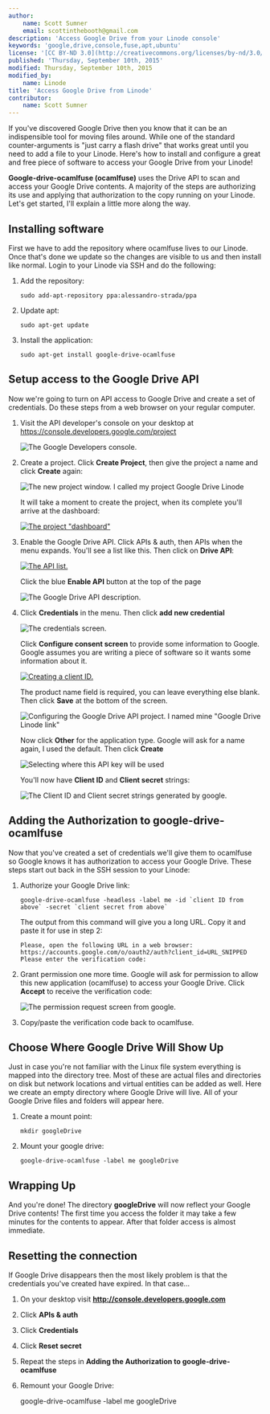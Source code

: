 ```yaml
---
author:
    name: Scott Sumner
    email: scottinthebooth@gmail.com
description: 'Access Google Drive from your Linode console'
keywords: 'google,drive,console,fuse,apt,ubuntu'
license: '[CC BY-ND 3.0](http://creativecommons.org/licenses/by-nd/3.0/us/)'
published: 'Thursday, September 10th, 2015'
modified: Thursday, September 10th, 2015
modified_by:
    name: Linode
title: 'Access Google Drive from Linode'
contributor:
    name: Scott Sumner
---
```


If you've discovered Google Drive then you know that it can be an indispensible tool for moving files around.  While one of the standard counter-arguments is "just carry a flash drive" that works great until you need to add a file to your Linode.  Here's how to install and configure a great and free piece of software to access your Google Drive from your Linode!

**Google-drive-ocamlfuse (ocamlfuse)** uses the Drive API to scan and access your Google Drive contents.  A majority of the steps are authorizing its use and applying that authorization to the copy running on your Linode.  Let's get started, I'll explain a little more along the way.

## Installing software

First we have to add the repository where ocamlfuse lives to our Linode.  Once that's done we update so the changes are visible to us and then install like normal.  Login to your Linode via SSH and do the following:

1.  Add the repository:

        sudo add-apt-repository ppa:alessandro-strada/ppa

2.  Update apt:

        sudo apt-get update

3.  Install the application:

        sudo apt-get install google-drive-ocamlfuse


## Setup access to the Google Drive API

Now we're going to turn on API access to Google Drive and create a set of credentials.  Do these steps from a web browser on your regular computer.

1.  Visit the API developer's console on your desktop at https://console.developers.google.com/project

    ![The Google Developers console.](/docs/assets/drive_console.png)

2.  Create a project. Click **Create Project**, then give the project a name and click **Create** again:

    ![The new project window.  I called my project Google Drive Linode](/docs/assets/API_console_new_project.png)

    It will take a moment to create the project, when its complete you'll arrive at the dashboard:

    [![The project "dashboard"](/docs/assets/API-dashboard-small.png)](/docs/assets/API_dashboard.png)

3.  Enable the Google Drive API. Click APIs & auth, then APIs when the menu expands.  You'll see a list like this.  Then click on **Drive API**:

    [![The API list.](/docs/assets/google_API_screen-small.png)](/docs/assets/google_API_screen.png)

    Click the blue **Enable API** button at the top of the page

    ![The Google Drive API description.](/docs/assets/drive_enable_API.png)

4.  Click **Credentials** in the menu.  Then click **add new credential**

    ![The credentials screen.](/docs/assets/new_oauth2.jpg)

    Click **Configure consent screen** to provide some information to Google.  Google assumes you are writing a piece of software so it wants some information about it.

    [![Creating a client ID.](/docs/assets/new_configure_screen_small.jpg)](/docs/assets/new_configure_screen.jpg)

    The product name field is required, you can leave everything else blank.  Then click **Save** at the bottom of the screen.

    ![Configuring the Google Drive API project.  I named mine "Google Drive Linode link"](/docs/assets/new_product_name.jpg)

    Now click **Other** for the application type.  Google will ask for a name again, I used the default.  Then click **Create**

    ![Selecting where this API key will be used](/docs/assets/new_other_application.jpg)

    You'll now have **Client ID** and **Client secret** strings:

    ![The Client ID and Client secret strings generated by google.](/docs/assets/new_credentials.jpg)

## Adding the Authorization to google-drive-ocamlfuse

Now that you've created a set of credentials we'll give them to ocamlfuse so Google knows it has authorization to access your Google Drive.  These steps start out back in the SSH session to your Linode:

1.  Authorize your Google Drive link:

        google-drive-ocamlfuse -headless -label me -id `client ID from above` -secret `client secret from above`

    The output from this command will give you a long URL.  Copy it and paste it for use in step 2:
    
        Please, open the following URL in a web browser: https://accounts.google.com/o/oauth2/auth?client_id=URL_SNIPPED
        Please enter the verification code:

2.  Grant permission one more time. Google will ask for permission to allow this new application (ocamlfuse) to access your Google Drive.  Click **Accept** to receive the verification code:

    ![The permission request screen from google.](/docs/assets/google_authorization.png)

3.  Copy/paste the verification code back to ocamlfuse.


## Choose Where Google Drive Will Show Up

Just in case you're not familiar with the Linux file system everything is mapped into the directory tree.  Most of these are actual files and directories on disk but network locations and virtual entities can be added as well.  Here we create an empty directory where Google Drive will live.  All of your Google Drive files and folders will appear here.

1.  Create a mount point:

        mkdir googleDrive

2.  Mount your google drive:

        google-drive-ocamlfuse -label me googleDrive


## Wrapping Up

And you're done!  The directory **googleDrive** will now reflect your Google Drive contents!  The first time you access the folder it may take a few minutes for the contents to appear.  After that folder access is almost immediate.


## Resetting the connection

If Google Drive disappears then the most likely problem is that the credentials you've created have expired.  In that case...

1.  On your desktop visit **http://console.developers.google.com**

2.  Click **APIs & auth**

3.  Click **Credentials**

4.  Click **Reset secret**

5.  Repeat the steps in **Adding the Authorization to google-drive-ocamlfuse**

6.  Remount your Google Drive:

    google-drive-ocamlfuse -label me googleDrive
